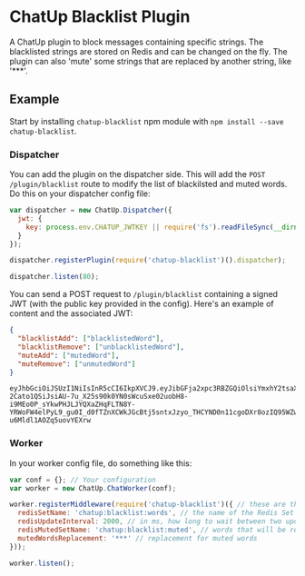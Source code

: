 # ChatUp Blacklist Plugin

A ChatUp plugin to block messages containing specific strings. The blacklisted strings are stored on Redis and can be changed on the fly. The plugin can also 'mute' some strings that are replaced by another string, like '\*\*\*'.

## Example


Start by installing `chatup-blacklist` npm module with `npm install --save chatup-blacklist`.

### Dispatcher

You can add the plugin on the dispatcher side. This will add the `POST /plugin/blacklist` route to modify the list of blackilsted and muted words. Do this on your dispatcher config file:

```js
var dispatcher = new ChatUp.Dispatcher({
  jwt: {
    key: process.env.CHATUP_JWTKEY || require('fs').readFileSync(__dirname + '/../JWTKeyExample.pub').toString(),
  }
});

dispatcher.registerPlugin(require('chatup-blacklist')().dispatcher);

dispatcher.listen(80);
```

You can send a POST request to `/plugin/blacklist` containing a signed JWT (with the public key provided in the config). Here's an example of content and the associated JWT:

```json
{
  "blacklistAdd": ["blacklistedWord"],
  "blacklistRemove": ["unblacklistedWord"],
  "muteAdd": ["mutedWord"],
  "muteRemove": ["unmutedWord"]
}
```

```
eyJhbGciOiJSUzI1NiIsInR5cCI6IkpXVCJ9.eyJibGFja2xpc3RBZGQiOlsiYmxhY2tsaXN0ZWRXb3JkIl0sImJsYWNrbGlzdFJlbW92ZSI6WyJ1bmJsYWNrbGlzdGVkV29yZCJdLCJtdXRlQWRkIjpbIm11dGVkV29yZCJdLCJtdXRlUmVtb3ZlIjpbInVubXV0ZWRXb3JkIl19.aC4VoVQHVnlESYQjYbqLOz55eYcPf7X7KYUuk5jGXXVf5Q8Hs1IYlkpqPAXAtoCw7r2P4asUiXwhGe7hmAv87KwQVDbmIPwwsAZ5xsBu_NOBPRW8lXplCQF56O3nkJZIO2rt7rYkB5pdYoiKza_BTraMjzhsIMBuay73-2Cato1QSiJsiAU-7u_X25s90k0YN0sWcuSxe02uobH8-i9MEo0P_sYkwPHJLJYQXaZHqFLTN8Y-YRWoFW4elPyL9_gu0I_d0fTZnXCWkJGcBtj5sntxJzyo_THCYND0n11cgoDXr8ozIQ95WZwYlTu95eLtt-u6Mldl1AOZq5uovYEXrw
```

### Worker

In your worker config file, do something like this:

```js
var conf = {}; // Your configuration
var worker = new ChatUp.ChatWorker(conf);

worker.registerMiddleware(require('chatup-blacklist')({ // these are the default values, you can omit them
  redisSetName: 'chatup:blacklist:words', // the name of the Redis Set
  redisUpdateInterval: 2000, // in ms, how long to wait between two updates from redis
  redisMutedSetName: 'chatup:blacklist:muted', // words that will be replaced by mutedWordsReplacement
  mutedWordsReplacement: '***' // replacement for muted words
}));

worker.listen();
```
